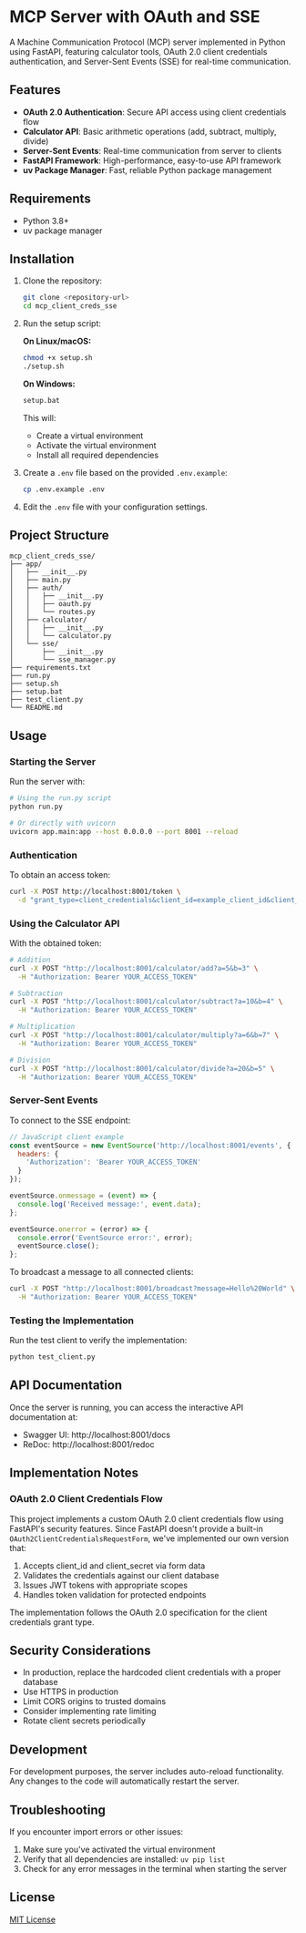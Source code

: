 # MCP Server with OAuth and SSE

A Machine Communication Protocol (MCP) server implemented in Python using FastAPI, featuring calculator tools, OAuth 2.0 client credentials authentication, and Server-Sent Events (SSE) for real-time communication.

## Features

- **OAuth 2.0 Authentication**: Secure API access using client credentials flow
- **Calculator API**: Basic arithmetic operations (add, subtract, multiply, divide)
- **Server-Sent Events**: Real-time communication from server to clients
- **FastAPI Framework**: High-performance, easy-to-use API framework
- **uv Package Manager**: Fast, reliable Python package management

## Requirements

- Python 3.8+
- uv package manager

## Installation

1. Clone the repository:
   ```bash
   git clone <repository-url>
   cd mcp_client_creds_sse
   ```

2. Run the setup script:
   
   **On Linux/macOS:**
   ```bash
   chmod +x setup.sh
   ./setup.sh
   ```
   
   **On Windows:**
   ```bash
   setup.bat
   ```
   
   This will:
   - Create a virtual environment
   - Activate the virtual environment
   - Install all required dependencies

3. Create a `.env` file based on the provided `.env.example`:
   ```bash
   cp .env.example .env
   ```

4. Edit the `.env` file with your configuration settings.

## Project Structure

```
mcp_client_creds_sse/
├── app/
│   ├── __init__.py
│   ├── main.py
│   ├── auth/
│   │   ├── __init__.py
│   │   ├── oauth.py
│   │   └── routes.py
│   ├── calculator/
│   │   ├── __init__.py
│   │   └── calculator.py
│   └── sse/
│       ├── __init__.py
│       └── sse_manager.py
├── requirements.txt
├── run.py
├── setup.sh
├── setup.bat
├── test_client.py
└── README.md
```

## Usage

### Starting the Server

Run the server with:

```bash
# Using the run.py script
python run.py

# Or directly with uvicorn
uvicorn app.main:app --host 0.0.0.0 --port 8001 --reload
```

### Authentication

To obtain an access token:

```bash
curl -X POST http://localhost:8001/token \
  -d "grant_type=client_credentials&client_id=example_client_id&client_secret=example_client_secret&scope=calculator+sse"
```

### Using the Calculator API

With the obtained token:

```bash
# Addition
curl -X POST "http://localhost:8001/calculator/add?a=5&b=3" \
  -H "Authorization: Bearer YOUR_ACCESS_TOKEN"

# Subtraction
curl -X POST "http://localhost:8001/calculator/subtract?a=10&b=4" \
  -H "Authorization: Bearer YOUR_ACCESS_TOKEN"

# Multiplication
curl -X POST "http://localhost:8001/calculator/multiply?a=6&b=7" \
  -H "Authorization: Bearer YOUR_ACCESS_TOKEN"

# Division
curl -X POST "http://localhost:8001/calculator/divide?a=20&b=5" \
  -H "Authorization: Bearer YOUR_ACCESS_TOKEN"
```

### Server-Sent Events

To connect to the SSE endpoint:

```javascript
// JavaScript client example
const eventSource = new EventSource('http://localhost:8001/events', {
  headers: {
    'Authorization': 'Bearer YOUR_ACCESS_TOKEN'
  }
});

eventSource.onmessage = (event) => {
  console.log('Received message:', event.data);
};

eventSource.onerror = (error) => {
  console.error('EventSource error:', error);
  eventSource.close();
};
```

To broadcast a message to all connected clients:

```bash
curl -X POST "http://localhost:8001/broadcast?message=Hello%20World" \
  -H "Authorization: Bearer YOUR_ACCESS_TOKEN"
```

### Testing the Implementation

Run the test client to verify the implementation:

```bash
python test_client.py
```

## API Documentation

Once the server is running, you can access the interactive API documentation at:

- Swagger UI: http://localhost:8001/docs
- ReDoc: http://localhost:8001/redoc

## Implementation Notes

### OAuth 2.0 Client Credentials Flow

This project implements a custom OAuth 2.0 client credentials flow using FastAPI's security features. Since FastAPI doesn't provide a built-in `OAuth2ClientCredentialsRequestForm`, we've implemented our own version that:

1. Accepts client_id and client_secret via form data
2. Validates the credentials against our client database
3. Issues JWT tokens with appropriate scopes
4. Handles token validation for protected endpoints

The implementation follows the OAuth 2.0 specification for the client credentials grant type.

## Security Considerations

- In production, replace the hardcoded client credentials with a proper database
- Use HTTPS in production
- Limit CORS origins to trusted domains
- Consider implementing rate limiting
- Rotate client secrets periodically

## Development

For development purposes, the server includes auto-reload functionality. Any changes to the code will automatically restart the server.

## Troubleshooting

If you encounter import errors or other issues:

1. Make sure you've activated the virtual environment
2. Verify that all dependencies are installed: `uv pip list`
3. Check for any error messages in the terminal when starting the server

## License

[MIT License](LICENSE)